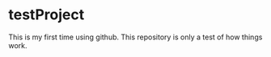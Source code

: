 # testProject
This is my first time using github. This repository is only a test of how things work. 
